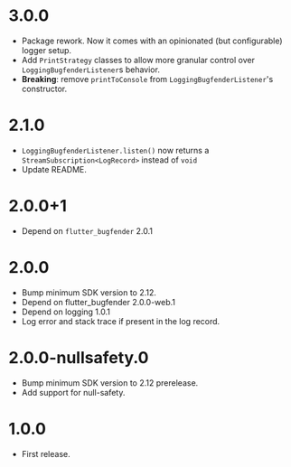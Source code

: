 # 3.0.0

- Package rework. Now it comes with an opinionated (but configurable) logger
  setup.
- Add `PrintStrategy` classes to allow more granular control over
  `LoggingBugfenderListener`s behavior.
- **Breaking**: remove `printToConsole` from `LoggingBugfenderListener`'s
  constructor.

# 2.1.0

- `LoggingBugfenderListener.listen()` now returns a
  `StreamSubscription<LogRecord>` instead of `void`
- Update README.

# 2.0.0+1
 
- Depend on `flutter_bugfender` 2.0.1

# 2.0.0

- Bump minimum SDK version to 2.12.
- Depend on flutter_bugfender 2.0.0-web.1
- Depend on logging 1.0.1
- Log error and stack trace if present in the log record.

# 2.0.0-nullsafety.0

- Bump minimum SDK version to 2.12 prerelease.
- Add support for null-safety.

# 1.0.0

- First release.

